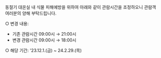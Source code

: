 동절기 대온실 내 식물 피해예방을 위하여 아래와 같이 관람시간을 조정하오니 관람객 여러분의 양해 부탁드립니다.

○ 변경 내용:
  - 기존 관람시간 09:00시 → 21:00시
  - 변경 관람시간 09:00시 → 18:00시

○ 해당 기간: '23.12.1.(금) ~ 24.2.29.(목)